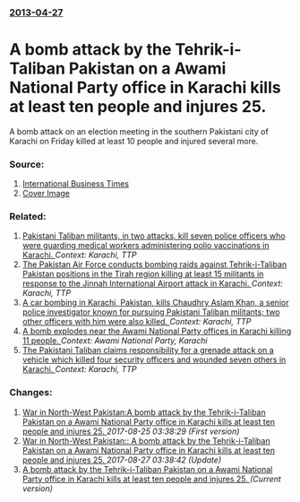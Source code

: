 ### [2013-04-27](/news/2013/04/27/index.md)

# A bomb attack by the Tehrik-i-Taliban Pakistan on a Awami National Party office in Karachi kills at least ten people and injures 25. 

A bomb attack on an election meeting in the southern Pakistani city of Karachi on Friday killed at least 10 people and injured several more.


### Source:

1. [International Business Times](http://www.ibtimes.com/bomb-attack-karachi-election-meeting-kills-10-injures-25-ahead-elections-scheduled-may-11-1221329)
1. [Cover Image](http://s1.ibtimes.com/sites/www.ibtimes.com/files/2013/04/27/karachi-blast.jpg)

### Related:

1. [Pakistani Taliban militants, in two attacks, kill seven police officers who were guarding medical workers administering polio vaccinations in Karachi. ](/news/2016/04/20/pakistani-taliban-militants-in-two-attacks-kill-seven-police-officers-who-were-guarding-medical-workers-administering-polio-vaccinations-i.md) _Context: Karachi, TTP_
2. [The Pakistan Air Force conducts bombing raids against Tehrik-i-Taliban Pakistan positions in the Tirah region killing at least 15 militants in response to the Jinnah International Airport attack in Karachi. ](/news/2014/06/10/the-pakistan-air-force-conducts-bombing-raids-against-tehrik-i-taliban-pakistan-positions-in-the-tirah-region-killing-at-least-15-militants.md) _Context: Karachi, TTP_
3. [A car bombing in Karachi, Pakistan, kills Chaudhry Aslam Khan, a senior police investigator known for pursuing Pakistani Taliban militants; two other officers with him were also killed. ](/news/2014/01/10/a-car-bombing-in-karachi-pakistan-kills-chaudhry-aslam-khan-a-senior-police-investigator-known-for-pursuing-pakistani-taliban-militants.md) _Context: Karachi, TTP_
4. [A bomb explodes near the Awami National Party offices in Karachi killing 11 people. ](/news/2013/05/11/a-bomb-explodes-near-the-awami-national-party-offices-in-karachi-killing-11-people.md) _Context: Awami National Party, Karachi_
5. [The Pakistani Taliban claims responsibility for a grenade attack on a vehicle which killed four security officers and wounded seven others in Karachi. ](/news/2013/04/4/the-pakistani-taliban-claims-responsibility-for-a-grenade-attack-on-a-vehicle-which-killed-four-security-officers-and-wounded-seven-others-i.md) _Context: Karachi, TTP_

### Changes:

1. [War in North-West Pakistan:A bomb attack by the Tehrik-i-Taliban Pakistan on a Awami National Party office in Karachi kills at least ten people and injures 25. ](/news/2013/04/27/war-in-north-west-pakistan-pa-bomb-attack-by-the-tehrik-i-taliban-pakistan-on-a-awami-national-party-office-in-karachi-kills-at-least-ten-pe.md) _2017-08-25 03:38:29 (First version)_
2. [War in North-West Pakistan:: A bomb attack by the Tehrik-i-Taliban Pakistan on a Awami National Party office in Karachi kills at least ten people and injures 25. ](/news/2013/04/27/war-in-north-west-pakistan-a-bomb-attack-by-the-tehrik-i-taliban-pakistan-on-a-awami-national-party-office-in-karachi-kills-at-least-ten-p.md) _2017-08-27 03:38:42 (Update)_
2. [A bomb attack by the Tehrik-i-Taliban Pakistan on a Awami National Party office in Karachi kills at least ten people and injures 25. ](/news/2013/04/27/a-bomb-attack-by-the-tehrik-i-taliban-pakistan-on-a-awami-national-party-office-in-karachi-kills-at-least-ten-people-and-injures-25.md) _(Current version)_
